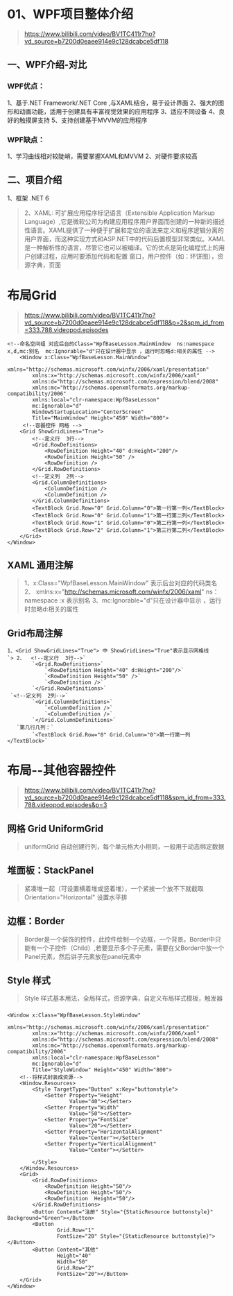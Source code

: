 # 01、WPF项目整体介绍

>https://www.bilibili.com/video/BV1TC411r7ho?vd_source=b7200d0eaee914e9c128dcabce5df118

## 一、WPF介绍-对比
###  WPF优点：
1、基于.NET Framework/.NET Core ,与XAML结合，易于设计界面
2、强大的图形和动画功能，适用于创建具有丰富视觉效果的应用程序
3、适应不同设备
4、良好的触摸屏支持
5、支持创建基于MVVM的应用程序

### WPF缺点：
1、学习曲线相对较陡峭，需要掌握XAML和MVVM
2、对硬件要求较高


##  二、项目介绍
1、框架 .NET 6
>2、XAML: 可扩展应用程序标记语言（Extensible Application Markup Language）,它是微软公司为构建应用程序用户界面而创建的一种新的描述性语言。XAML提供了一种便于扩展和定位的语法来定义和程序逻辑分离的用户界面，而这种实现方式和ASP.NET中的代码后置模型非常类似。XAML是一种解析性的语言，尽管它也可以被编译。它的优点是简化编程式上的用户创建过程，应用时要添加代码和配置
>	窗口，用户控件（如：环饼图），资源字典，页面


# 布局Grid
>https://www.bilibili.com/video/BV1TC411r7ho?vd_source=b7200d0eaee914e9c128dcabce5df118&p=2&spm_id_from=333.788.videopod.episodes

```xaml
<!--命名空间组 对应后台的Class="WpfBaseLesson.MainWindow  ns:namespace x,d,mc:别名  mc:Ignorable="d"只在设计器中显示 ，运行时忽略d:相关的属性 -->
    <Window x:Class="WpfBaseLesson.MainWindow"
        xmlns="http://schemas.microsoft.com/winfx/2006/xaml/presentation"
        xmlns:x="http://schemas.microsoft.com/winfx/2006/xaml"
        xmlns:d="http://schemas.microsoft.com/expression/blend/2008"
        xmlns:mc="http://schemas.openxmlformats.org/markup-compatibility/2006"
        xmlns:local="clr-namespace:WpfBaseLesson"
        mc:Ignorable="d"
        WindowStartupLocation="CenterScreen"
        Title="MainWindow" Height="450" Width="800">
     <!--容器控件 网格 -->
    <Grid ShowGridLines="True">
        <!--定义行  3行-->
        <Grid.RowDefinitions>
            <RowDefinition Height="40" d:Height="200"/>
            <RowDefinition Height="50" />
            <RowDefinition />
        </Grid.RowDefinitions>
        <!--定义列  2列-->
        <Grid.ColumnDefinitions>
            <ColumnDefinition />
            <ColumnDefinition />
        </Grid.ColumnDefinitions>
        <TextBlock Grid.Row="0" Grid.Column="0">第一行第一列</TextBlock>
        <TextBlock Grid.Row="0" Grid.Column="1">第一行第二列</TextBlock>
        <TextBlock Grid.Row="1" Grid.Column="0">第二行第一列</TextBlock>
        <TextBlock Grid.Row="2" Grid.Column="1">第三行第二列</TextBlock>
    </Grid>
</Window>
```

## XAML 通用注解
>1、x:Class="WpfBaseLesson.MainWindow" 表示后台对应的代码类名
>2、 xmlns:x="http://schemas.microsoft.com/winfx/2006/xaml"  ns：namespace  :x 表示别名
>3、mc:Ignorable="d"只在设计器中显示 ，运行时忽略d:相关的属性

## Grid布局注解
```
1、<Grid ShowGridLines="True"> 中 ShowGridLines="True"表示显示网格线
`> 2、  <!--定义行  3行-->`
        `<Grid.RowDefinitions>`
            `<RowDefinition Height="40" d:Height="200"/>`
            `<RowDefinition Height="50" />`
            `<RowDefinition />`
        `</Grid.RowDefinitions>`
 `<!--定义列  2列-->`
        `<Grid.ColumnDefinitions>`
            `<ColumnDefinition />`
            `<ColumnDefinition />`
        `</Grid.ColumnDefinitions>`
   `第几行几列：`     
        `<TextBlock Grid.Row="0" Grid.Column="0">第一行第一列</TextBlock>`
```
# 布局--其他容器控件
>https://www.bilibili.com/video/BV1TC411r7ho?vd_source=b7200d0eaee914e9c128dcabce5df118&spm_id_from=333.788.videopod.episodes&p=3
## 网格 Grid  UniformGrid
>uniformGrid 自动创建行列，每个单元格大小相同，一般用于动态绑定数据
## 堆面板：StackPanel 
>紧凑堆一起（可设置横着堆或竖着堆），一个紧挨一个放不下就截取
>Orientation="Horizontal" 设置水平排

## 边框：Border
>Border是一个装饰的控件，此控件绘制一个边框，一个背景。Border中只能有一个子控件（Child）,若要显示多个子元素，需要在父Border中放一个Panel元素，然后讲子元素放在panel元素中

## Style 样式
>Style 样式基本用法，全局样式，资源字典，自定义布局样式模板，触发器

###  <!--将样式封装成资源-->
```
<Window x:Class="WpfBaseLesson.StyleWindow"
        xmlns="http://schemas.microsoft.com/winfx/2006/xaml/presentation"
        xmlns:x="http://schemas.microsoft.com/winfx/2006/xaml"
        xmlns:d="http://schemas.microsoft.com/expression/blend/2008"
        xmlns:mc="http://schemas.openxmlformats.org/markup-compatibility/2006"
        xmlns:local="clr-namespace:WpfBaseLesson"
        mc:Ignorable="d"
        Title="StyleWindow" Height="450" Width="800">
    <!--将样式封装成资源-->
    <Window.Resources>
        <Style TargetType="Button" x:Key="buttonstyle">
            <Setter Property="Height"
                    Value="40"></Setter>
            <Setter Property="Width"
                    Value="50"></Setter>
            <Setter Property="FontSize"
                    Value="20"></Setter>
            <Setter Property="HorizontalAlignment"
                    Value="Center"></Setter>
            <Setter Property="VerticalAlignment"
                    Value="Center"></Setter>

        </Style>
    </Window.Resources>
    <Grid>
        <Grid.RowDefinitions>
            <RowDefinition Height="50"/>
            <RowDefinition Height="50"/>
            <RowDefinition  Height="50"/>
        </Grid.RowDefinitions>
        <Button Content="注册" Style="{StaticResource buttonstyle}" Background="Green"></Button>
        <Button
                Grid.Row="1"
                FontSize="20" Style="{StaticResource buttonstyle}"></Button>
        <Button Content="其他"
                Height="40"
                Width="50"
                Grid.Row="2"
                FontSize="20"></Button>
    </Grid>
</Window>
```












